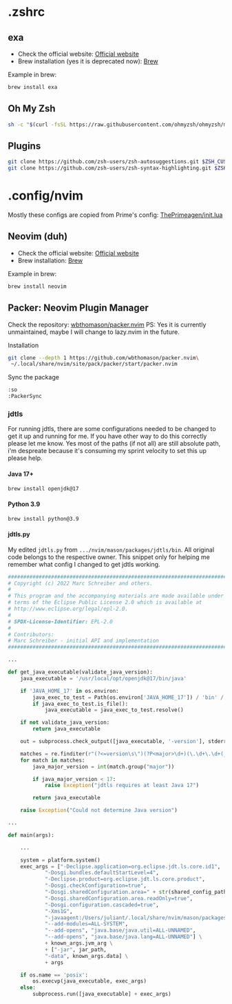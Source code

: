 # .zshrc 

## exa

- Check the official website: [Official website](https://the.exa.website/) 
- Brew installation (yes it is deprecated now): [Brew](https://formulae.brew.sh/formula/exa)

Example in brew:
```sh
brew install exa
```

## Oh My Zsh

```sh
sh -c "$(curl -fsSL https://raw.githubusercontent.com/ohmyzsh/ohmyzsh/master/tools/install.sh)"
```

## Plugins

```sh
git clone https://github.com/zsh-users/zsh-autosuggestions.git $ZSH_CUSTOM/plugins/zsh-autosuggestions
git clone https://github.com/zsh-users/zsh-syntax-highlighting.git $ZSH_CUSTOM/plugins/zsh-syntax-highlighting
```

# .config/nvim

Mostly these configs are copied from Prime's config: [ThePrimeagen/init.lua](https://github.com/ThePrimeagen/init.lua)

## Neovim (duh)

- Check the official website: [Official website](https://neovim.io/)
- Brew installation: [Brew](https://formulae.brew.sh/formula/neovim)

Example in brew:
```sh
brew install neovim
```

## Packer: Neovim Plugin Manager

Check the repository: [wbthomason/packer.nvim](https://github.com/wbthomason/packer.nvim) PS: Yes it is currently unmaintained, maybe I will change to lazy.nvim in the future.

Installation
```sh
git clone --depth 1 https://github.com/wbthomason/packer.nvim\
 ~/.local/share/nvim/site/pack/packer/start/packer.nvim
```

Sync the package
```sh
:so
:PackerSync
```

### jdtls

For running jdtls, there are some configurations needed to be changed to get it up and running for me. If you have other way to do this correctly please let me know. Yes most of the paths (if not all) are still absolute path, i'm despreate because it's consuming my sprint velocity to set this up please help.

#### Java 17+

```sh
brew install openjdk@17
```

#### Python 3.9

```sh
brew install python@3.9
```

#### jdtls.py

My edited `jdtls.py` from `.../nvim/mason/packages/jdtls/bin`. All original code belongs to the respective owner. This snippet only for helping me remember what config I changed to get jdtls working.

```py
###############################################################################
# Copyright (c) 2022 Marc Schreiber and others.
#
# This program and the accompanying materials are made available under the
# terms of the Eclipse Public License 2.0 which is available at
# http://www.eclipse.org/legal/epl-2.0.
#
# SPDX-License-Identifier: EPL-2.0
#
# Contributors:
# Marc Schreiber - initial API and implementation
###############################################################################

...

def get_java_executable(validate_java_version):
	java_executable = '/usr/local/opt/openjdk@17/bin/java'

	if 'JAVA_HOME_17' in os.environ:
		java_exec_to_test = Path(os.environ['JAVA_HOME_17']) / 'bin' / 'java'
		if java_exec_to_test.is_file():
			java_executable = java_exec_to_test.resolve()

	if not validate_java_version:
		return java_executable

	out = subprocess.check_output([java_executable, '-version'], stderr = subprocess.STDOUT, universal_newlines=True)

	matches = re.finditer(r"(?<=version\s\")(?P<major>\d+)(\.\d+\.\d+(_\d+)?)?", out)
	for match in matches:
		java_major_version = int(match.group("major"))

		if java_major_version < 17:
			raise Exception("jdtls requires at least Java 17")

		return java_executable

	raise Exception("Could not determine Java version")

...

def main(args):

    ...

	system = platform.system()
	exec_args = ["-Declipse.application=org.eclipse.jdt.ls.core.id1",
			"-Dosgi.bundles.defaultStartLevel=4",
			"-Declipse.product=org.eclipse.jdt.ls.core.product",
			"-Dosgi.checkConfiguration=true",
			"-Dosgi.sharedConfiguration.area=" + str(shared_config_path),
			"-Dosgi.sharedConfiguration.area.readOnly=true",
			"-Dosgi.configuration.cascaded=true",
			"-Xms1G",
            "-javaagent:/Users/juliant/.local/share/nvim/mason/packages/jdtls/lombok.jar",
			"--add-modules=ALL-SYSTEM",
			"--add-opens", "java.base/java.util=ALL-UNNAMED",
			"--add-opens", "java.base/java.lang=ALL-UNNAMED"] \
			+ known_args.jvm_arg \
			+ ["-jar", jar_path,
			"-data", known_args.data] \
			+ args

	if os.name == 'posix':
		os.execvp(java_executable, exec_args)
	else:
		subprocess.run([java_executable] + exec_args)
```


